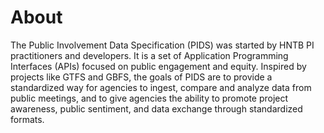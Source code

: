 # About
The Public Involvement Data Specification (PIDS) was started by HNTB PI practitioners and developers. It is a set of Application Programming Interfaces (APIs) focused on public engagement and equity. Inspired by projects like GTFS and GBFS, the goals of PIDS are to provide a standardized way for agencies to ingest, compare and analyze data from public meetings, and to give agencies the ability to promote project awareness, public sentiment, and data exchange through standardized formats.
